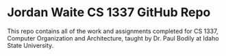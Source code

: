 # Jordan Waite CS 1337 GitHub Repo

This repo contains all of the work and assignments completed for CS 1337, Computer Organization and Architecture, taught by Dr. Paul Bodily at Idaho State University.
